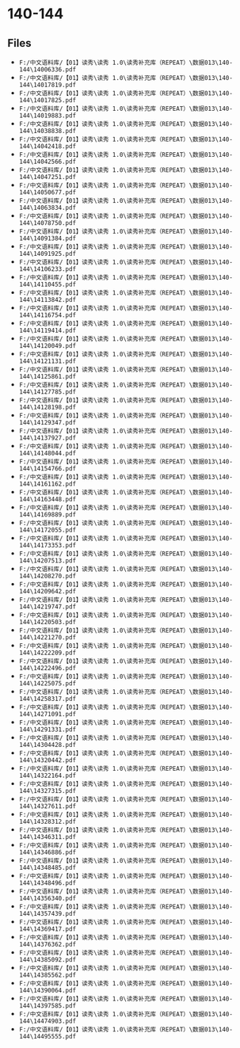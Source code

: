 # 140-144

## Files

- `F:/中文语料库/【01】读秀\读秀 1.0\读秀补充库（REPEAT）\数据013\140-144\14006336.pdf`
- `F:/中文语料库/【01】读秀\读秀 1.0\读秀补充库（REPEAT）\数据013\140-144\14017819.pdf`
- `F:/中文语料库/【01】读秀\读秀 1.0\读秀补充库（REPEAT）\数据013\140-144\14017825.pdf`
- `F:/中文语料库/【01】读秀\读秀 1.0\读秀补充库（REPEAT）\数据013\140-144\14019883.pdf`
- `F:/中文语料库/【01】读秀\读秀 1.0\读秀补充库（REPEAT）\数据013\140-144\14038838.pdf`
- `F:/中文语料库/【01】读秀\读秀 1.0\读秀补充库（REPEAT）\数据013\140-144\14042418.pdf`
- `F:/中文语料库/【01】读秀\读秀 1.0\读秀补充库（REPEAT）\数据013\140-144\14042566.pdf`
- `F:/中文语料库/【01】读秀\读秀 1.0\读秀补充库（REPEAT）\数据013\140-144\14047251.pdf`
- `F:/中文语料库/【01】读秀\读秀 1.0\读秀补充库（REPEAT）\数据013\140-144\14050677.pdf`
- `F:/中文语料库/【01】读秀\读秀 1.0\读秀补充库（REPEAT）\数据013\140-144\14063834.pdf`
- `F:/中文语料库/【01】读秀\读秀 1.0\读秀补充库（REPEAT）\数据013\140-144\14078750.pdf`
- `F:/中文语料库/【01】读秀\读秀 1.0\读秀补充库（REPEAT）\数据013\140-144\14091384.pdf`
- `F:/中文语料库/【01】读秀\读秀 1.0\读秀补充库（REPEAT）\数据013\140-144\14091925.pdf`
- `F:/中文语料库/【01】读秀\读秀 1.0\读秀补充库（REPEAT）\数据013\140-144\14106233.pdf`
- `F:/中文语料库/【01】读秀\读秀 1.0\读秀补充库（REPEAT）\数据013\140-144\14110455.pdf`
- `F:/中文语料库/【01】读秀\读秀 1.0\读秀补充库（REPEAT）\数据013\140-144\14113842.pdf`
- `F:/中文语料库/【01】读秀\读秀 1.0\读秀补充库（REPEAT）\数据013\140-144\14116754.pdf`
- `F:/中文语料库/【01】读秀\读秀 1.0\读秀补充库（REPEAT）\数据013\140-144\14119414.pdf`
- `F:/中文语料库/【01】读秀\读秀 1.0\读秀补充库（REPEAT）\数据013\140-144\14120049.pdf`
- `F:/中文语料库/【01】读秀\读秀 1.0\读秀补充库（REPEAT）\数据013\140-144\14121131.pdf`
- `F:/中文语料库/【01】读秀\读秀 1.0\读秀补充库（REPEAT）\数据013\140-144\14125861.pdf`
- `F:/中文语料库/【01】读秀\读秀 1.0\读秀补充库（REPEAT）\数据013\140-144\14127785.pdf`
- `F:/中文语料库/【01】读秀\读秀 1.0\读秀补充库（REPEAT）\数据013\140-144\14128198.pdf`
- `F:/中文语料库/【01】读秀\读秀 1.0\读秀补充库（REPEAT）\数据013\140-144\14129347.pdf`
- `F:/中文语料库/【01】读秀\读秀 1.0\读秀补充库（REPEAT）\数据013\140-144\14137927.pdf`
- `F:/中文语料库/【01】读秀\读秀 1.0\读秀补充库（REPEAT）\数据013\140-144\14148044.pdf`
- `F:/中文语料库/【01】读秀\读秀 1.0\读秀补充库（REPEAT）\数据013\140-144\14154766.pdf`
- `F:/中文语料库/【01】读秀\读秀 1.0\读秀补充库（REPEAT）\数据013\140-144\14161162.pdf`
- `F:/中文语料库/【01】读秀\读秀 1.0\读秀补充库（REPEAT）\数据013\140-144\14163448.pdf`
- `F:/中文语料库/【01】读秀\读秀 1.0\读秀补充库（REPEAT）\数据013\140-144\14169889.pdf`
- `F:/中文语料库/【01】读秀\读秀 1.0\读秀补充库（REPEAT）\数据013\140-144\14172055.pdf`
- `F:/中文语料库/【01】读秀\读秀 1.0\读秀补充库（REPEAT）\数据013\140-144\14173353.pdf`
- `F:/中文语料库/【01】读秀\读秀 1.0\读秀补充库（REPEAT）\数据013\140-144\14207513.pdf`
- `F:/中文语料库/【01】读秀\读秀 1.0\读秀补充库（REPEAT）\数据013\140-144\14208270.pdf`
- `F:/中文语料库/【01】读秀\读秀 1.0\读秀补充库（REPEAT）\数据013\140-144\14209642.pdf`
- `F:/中文语料库/【01】读秀\读秀 1.0\读秀补充库（REPEAT）\数据013\140-144\14219747.pdf`
- `F:/中文语料库/【01】读秀\读秀 1.0\读秀补充库（REPEAT）\数据013\140-144\14220503.pdf`
- `F:/中文语料库/【01】读秀\读秀 1.0\读秀补充库（REPEAT）\数据013\140-144\14221270.pdf`
- `F:/中文语料库/【01】读秀\读秀 1.0\读秀补充库（REPEAT）\数据013\140-144\14222209.pdf`
- `F:/中文语料库/【01】读秀\读秀 1.0\读秀补充库（REPEAT）\数据013\140-144\14222496.pdf`
- `F:/中文语料库/【01】读秀\读秀 1.0\读秀补充库（REPEAT）\数据013\140-144\14225075.pdf`
- `F:/中文语料库/【01】读秀\读秀 1.0\读秀补充库（REPEAT）\数据013\140-144\14258317.pdf`
- `F:/中文语料库/【01】读秀\读秀 1.0\读秀补充库（REPEAT）\数据013\140-144\14271091.pdf`
- `F:/中文语料库/【01】读秀\读秀 1.0\读秀补充库（REPEAT）\数据013\140-144\14291331.pdf`
- `F:/中文语料库/【01】读秀\读秀 1.0\读秀补充库（REPEAT）\数据013\140-144\14304428.pdf`
- `F:/中文语料库/【01】读秀\读秀 1.0\读秀补充库（REPEAT）\数据013\140-144\14320442.pdf`
- `F:/中文语料库/【01】读秀\读秀 1.0\读秀补充库（REPEAT）\数据013\140-144\14322164.pdf`
- `F:/中文语料库/【01】读秀\读秀 1.0\读秀补充库（REPEAT）\数据013\140-144\14327315.pdf`
- `F:/中文语料库/【01】读秀\读秀 1.0\读秀补充库（REPEAT）\数据013\140-144\14327611.pdf`
- `F:/中文语料库/【01】读秀\读秀 1.0\读秀补充库（REPEAT）\数据013\140-144\14328312.pdf`
- `F:/中文语料库/【01】读秀\读秀 1.0\读秀补充库（REPEAT）\数据013\140-144\14346311.pdf`
- `F:/中文语料库/【01】读秀\读秀 1.0\读秀补充库（REPEAT）\数据013\140-144\14346886.pdf`
- `F:/中文语料库/【01】读秀\读秀 1.0\读秀补充库（REPEAT）\数据013\140-144\14348485.pdf`
- `F:/中文语料库/【01】读秀\读秀 1.0\读秀补充库（REPEAT）\数据013\140-144\14348496.pdf`
- `F:/中文语料库/【01】读秀\读秀 1.0\读秀补充库（REPEAT）\数据013\140-144\14356340.pdf`
- `F:/中文语料库/【01】读秀\读秀 1.0\读秀补充库（REPEAT）\数据013\140-144\14357439.pdf`
- `F:/中文语料库/【01】读秀\读秀 1.0\读秀补充库（REPEAT）\数据013\140-144\14369417.pdf`
- `F:/中文语料库/【01】读秀\读秀 1.0\读秀补充库（REPEAT）\数据013\140-144\14376362.pdf`
- `F:/中文语料库/【01】读秀\读秀 1.0\读秀补充库（REPEAT）\数据013\140-144\14385092.pdf`
- `F:/中文语料库/【01】读秀\读秀 1.0\读秀补充库（REPEAT）\数据013\140-144\14385562.pdf`
- `F:/中文语料库/【01】读秀\读秀 1.0\读秀补充库（REPEAT）\数据013\140-144\14390064.pdf`
- `F:/中文语料库/【01】读秀\读秀 1.0\读秀补充库（REPEAT）\数据013\140-144\14397585.pdf`
- `F:/中文语料库/【01】读秀\读秀 1.0\读秀补充库（REPEAT）\数据013\140-144\14474903.pdf`
- `F:/中文语料库/【01】读秀\读秀 1.0\读秀补充库（REPEAT）\数据013\140-144\14495555.pdf`

